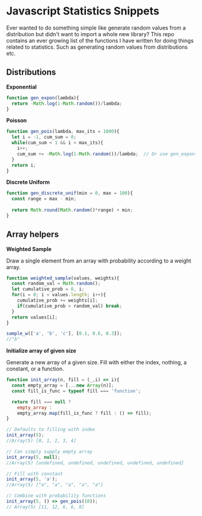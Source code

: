 # Javascript Statistics Snippets

Ever wanted to do something simple like generate random values from a distribution but didn't want to import a whole new library? 
This repo contains an ever growing list of the functions I have written for doing things related to statistics. Such as generating random values from distributions etc. 

## Distributions

__Exponential__

```js
function gen_expon(lambda){
  return -Math.log(1-Math.random())/lambda;
}
```

__Poisson__
```js
function gen_pois(lambda, max_its = 1000){  
  let i = -1, cum_sum = 0;
  while(cum_sum < 1 && i < max_its){
    i++;
    cum_sum += -Math.log(1-Math.random())/lambda;  // Or use gen_expon()
  }
  return i;
}
```

__Discrete Uniform__

```js
function gen_discrete_unif(min = 0, max = 100){
  const range = max - min;
  
  return Math.round(Math.random()*range) + min;
}
```



## Array helpers

__Weighted Sample__

Draw a single element from an array with probability according to a weight array. 

```js
function weighted_sample(values, weights){
  const random_val = Math.random();
  let cumulative_prob = 0, i;
  for(i = 0; i < values.length; i++){
    cumulative_prob += weights[i];
    if(cumulative_prob > random_val) break;
  }
  return values[i];
}

sample_w(['a', 'b', 'c'], [0.1, 0.6, 0.3]);
//"b"
```

__Initialize array of given size__

Generate a new array of a given size. Fill with either the index, nothing, a constant, or a function. 

```js
function init_array(n, fill = (_,i) => i){  
  const empty_array = [...new Array(n)];
  const fill_is_func = typeof fill === 'function';

  return fill === null ?
    empty_array :
    empty_array.map(fill_is_func ? fill : () => fill);
}

// Defaults to filling with index
init_array(5);
//Array(5) [0, 1, 2, 3, 4]

// Can simply supply empty array
init_array(5, null);
//Array(5) [undefined, undefined, undefined, undefined, undefined]

// Fill with constant
init_array(5, 'a');
//Array(5) ["a", "a", "a", "a", "a"]

// Combine with probability functions
init_array(5, () => gen_pois(10));
// Array(5) [11, 12, 6, 6, 8]
```

